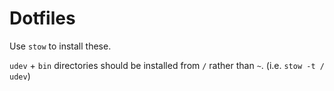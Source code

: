 # Dotfiles

Use `stow` to install these.

`udev` + `bin` directories should be installed from `/` rather than `~`. (i.e. `stow -t / udev`)
